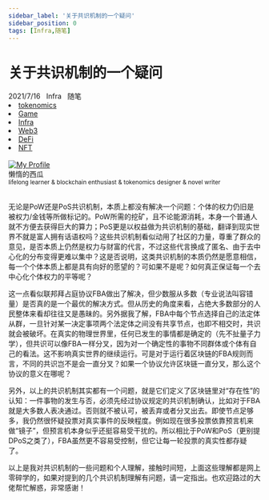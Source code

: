 ```yaml
---
sidebar_label: '关于共识机制的一个疑问'
sidebar_position: 0
tags: [Infra,随笔]
---
```


# 关于共识机制的一个疑问

<nav class="navbar">
  <div class="navbar__inner">
    <div class="navbar__items">
      <span class="badge badge--info">2021/7/16</span>&nbsp;&nbsp;
      <span class="badge badge--primary">Infra</span>&nbsp;&nbsp;
      <span class="badge badge--secondary">随笔</span>
    </div>
    <div class="navbar__items navbar__items--right">
      <li class="pills__item"><a href="/docs/Blockchain/Jokenomics/002">tokenomics</a></li>
      <li class="pills__item"><a href="/docs/Blockchain/Game/005">Game</a></li>
      <li class="pills__item pills__item--active"><a href="/docs/Blockchain/Infra/002">Infra</a></li>
      <li class="pills__item"><a href="/docs/Blockchain/Web3/005">Web3</a></li>
      <li class="pills__item"><a href="/docs/Blockchain/DeFi/010">DeFi</a></li>
      <li class="pills__item"><a href="/docs/Blockchain/NFT/003">NFT</a></li>
    </div>
  </div>
</nav><br />

<div class="avatar">
  <a
    class="avatar__photo-link avatar__photo avatar__photo--lg"
    href="https://twitter.com/jokenomicser">
    <img
      alt="My Profile"
      src="https://avatars.githubusercontent.com/u/47141170" />
  </a>
  <div class="avatar__intro">
    <div class="avatar__name">懒惰的西瓜</div>
    <small class="avatar__subtitle">
      lifelong learner & blockchain enthusiast & tokenomics designer & novel writer
    </small>
  </div>
</div><br />

无论是PoW还是PoS共识机制，本质上都没有解决一个问题：个体的权力仍旧是被权力/金钱等所做标记的。PoW所需的挖矿，且不论能源消耗，本身一个普通人就不方便去获得巨大的算力；PoS更是以权益做为共识机制的基础，翻译到现实世界不就是富人拥有话语权吗？这些共识机制看似动用了社区的力量，尊重了群众的意见，是否本质上仍然是权力与财富的代言，不过这些代言换成了匿名、由于去中心化的分布变得更难以集中？这是否说明，这类共识机制的本质仍然是愿意相信，每一个个体本质上都是具有向好的愿望的？可如果不是呢？如何真正保证每一个去中心化个体权力的平等呢？

这一点看似联邦拜占庭协议FBA做出了解决，但少数服从多数（专业说法叫容错量）是否真的是一个最优的解决方式。但从历史的角度来看，占绝大多数部分的人民整体来看却往往又是愚昧的。另外据我了解，FBA中每个节点选择自己的法定体从群，一旦针对某一决定事项两个法定体之间没有共享节点，也即不相交时，共识就会被破坏。在真实的物理世界里，任何已发生的事情都是确定的（先不扯量子力学），但共识可以像FBA一样分叉，因为对一个确定性的事物不同群体或个体有自己的看法。这不影响真实世界的继续运行。可是对于运行着区块链的FBA规则而言，不同的共识岂不是会一直分叉？如果一个协议允许区块链一直分叉，那么这个协议的意义在哪呢？

另外，以上的共识机制其实都有一个问题，就是它们定义了区块链里对“存在性”的认知：一件事物的发生与否，必须先经过协议规定的共识机制确认，比如对于FBA就是大多数人表决通过。否则就不被认可，被丢弃或者分叉出去。即使节点足够多，我仍然很怀疑投票对真实事件的反映程度。例如现在很多投票依靠预言机来做“镜子”，但预言机本身似乎还挺容易受干扰的。所以相比于PoW和PoS（更别提DPoS之类了），FBA虽然更不容易受控制，但它让每一轮投票的真实性都存疑了。

以上是我对共识机制的一些问题和个人理解，接触时间短，上面这些理解都是网上零碎学的，如果对提到的几个共识机制理解有问题，请一定指出。也欢迎路过的大佬帮忙解惑，非常感谢！